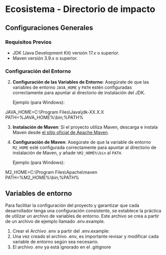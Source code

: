 # Ecosistema - Directorio de impacto

## Configuraciones Generales

### Requisitos Previos

- JDK (Java Development Kit) versión 17.x o superior.
- Maven versión 3.9.x o superior.

### Configuración del Entorno

2. **Configuración de las Variables de Entorno**: Asegúrate de que las variables de entorno `JAVA_HOME` y `PATH` estén configuradas correctamente para apuntar al directorio de instalación del JDK.

   Ejemplo (para Windows):

JAVA_HOME=C:\Program Files\Java\jdk-XX.X.X
PATH=%JAVA_HOME%\bin;%PATH%

3. **Instalación de Maven**: Si el proyecto utiliza Maven, descarga e instala Maven desde [el sitio oficial de Apache Maven](https://maven.apache.org/download.cgi).

4. **Configuración de Maven**: Asegúrate de que la variable de entorno `M2_HOME` esté configurada correctamente para apuntar al directorio de instalación de Maven, y añade `%M2_HOME%\bin` al `PATH`.

    Ejemplo (para Windows):

M2_HOME=C:\Program Files\Apache\maven
PATH=%M2_HOME%\bin;%PATH%

## Variables de entorno

Para facilitar la configuración del proyecto y garantizar que cada desarrollador tenga una configuración consistente, se establece la práctica de utilizar un archivo de variables de entorno. Este archivo se crea a partir de un archivo de ejemplo llamado .env.example.

1. Crear el Archivo .env a partir del .env.example:
2. Una vez creado el archivo .env, es importante revisar y modificar cada variable de entorno según sea necesario.
3. El archivo .env ya está ignorado en el .gitignore


